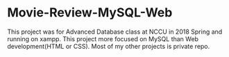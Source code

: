 # Movie-Review-MySQL-Web
This project was for Advanced Database class at NCCU in 2018 Spring and running on xampp.
This project more focused on MySQL than Web development(HTML or CSS). 
Most of my other projects is private repo.
